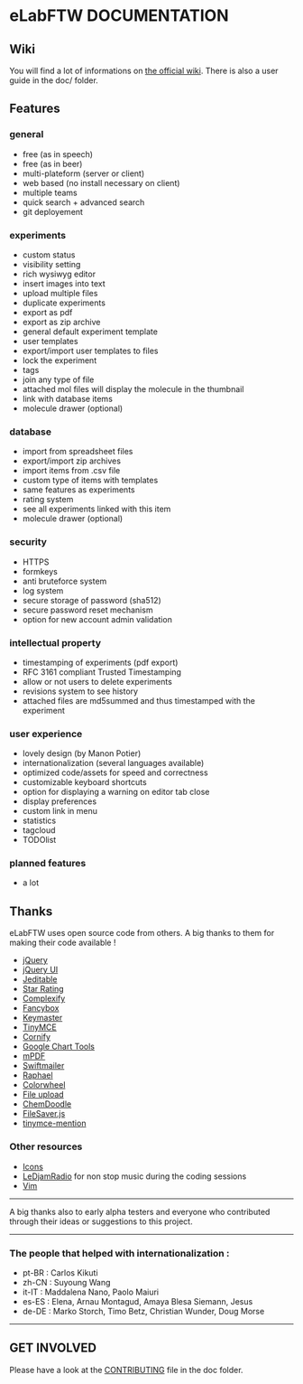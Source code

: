 # eLabFTW DOCUMENTATION

## Wiki

You will find a lot of informations on [the official wiki](https://github.com/elabftw/elabftw/wiki).
There is also a user guide in the doc/ folder.

## Features
### general
* free (as in speech)
* free (as in beer)
* multi-plateform (server or client)
* web based (no install necessary on client)
* multiple teams
* quick search + advanced search
* git deployement

### experiments
* custom status
* visibility setting
* rich wysiwyg editor
* insert images into text
* upload multiple files
* duplicate experiments
* export as pdf
* export as zip archive
* general default experiment template
* user templates
* export/import user templates to files
* lock the experiment
* tags
* join any type of file
* attached mol files will display the molecule in the thumbnail
* link with database items
* molecule drawer (optional)

### database
* import from spreadsheet files
* export/import zip archives
* import items from .csv file
* custom type of items with templates
* same features as experiments
* rating system
* see all experiments linked with this item
* molecule drawer (optional)

### security
* HTTPS
* formkeys
* anti bruteforce system
* log system
* secure storage of password (sha512)
* secure password reset mechanism
* option for new account admin validation

### intellectual property
* timestamping of experiments (pdf export)
* RFC 3161 compliant Trusted Timestamping
* allow or not users to delete experiments
* revisions system to see history
* attached files are md5summed and thus timestamped with the experiment

### user experience
* lovely design (by Manon Potier)
* internationalization (several languages available)
* optimized code/assets for speed and correctness
* customizable keyboard shortcuts
* option for displaying a warning on editor tab close
* display preferences
* custom link in menu
* statistics
* tagcloud
* TODOlist

### planned features
* a lot

## Thanks
eLabFTW uses open source code from others. A big thanks to them for making their code available !

* [jQuery](http://jquery.com)
* [jQuery UI](http://jquerui.com)
* [Jeditable](http://www.appelsiini.net/projects/jeditable)
* [Star Rating](http://www.fyneworks.com/jquery/star-rating/)
* [Complexify](http://danpalmer.me/jquery-complexify)
* [Fancybox](http://fancyapps.com/fancybox/)
* [Keymaster](https://github.com/madrobby/keymaster)
* [TinyMCE](http://www.tinymce.com/)
* [Cornify](http://www.cornify.com/)
* [Google Chart Tools](https://developers.google.com/chart/)
* [mPDF](http://mpdf.bpm1.com/)
* [Swiftmailer](http://swiftmailer.org)
* [Raphael](http://raphaeljs.com/)
* [Colorwheel](http://jweir.github.com/colorwheel/)
* [File upload](http://www.dropzonejs.com/)
* [ChemDoodle](http://web.chemdoodle.com/)
* [FileSaver.js](https://github.com/eligrey/FileSaver.js/)
* [tinymce-mention](https://github.com/CogniStreamer/tinyMCE-mention)

### Other resources
* [Icons](http://icons8.com)
* [LeDjamRadio](http://ledjamradio.com) for non stop music during the coding sessions
* [Vim](http://vim.org)

***

A big thanks also to early alpha testers and everyone who contributed through their ideas or
suggestions to this project.

***

### The people that helped with internationalization :

* pt-BR : Carlos Kikuti
* zh-CN : Suyoung Wang
* it-IT : Maddalena Nano, Paolo Maiuri
* es-ES : Elena, Arnau Montagud, Amaya Blesa Siemann, Jesus
* de-DE : Marko Storch, Timo Betz, Christian Wunder, Doug Morse

***


## GET INVOLVED
Please have a look at the [CONTRIBUTING](https://github.com/elabftw/elabftw/blob/master/doc/CONTRIBUTING.md) file in the doc folder.
